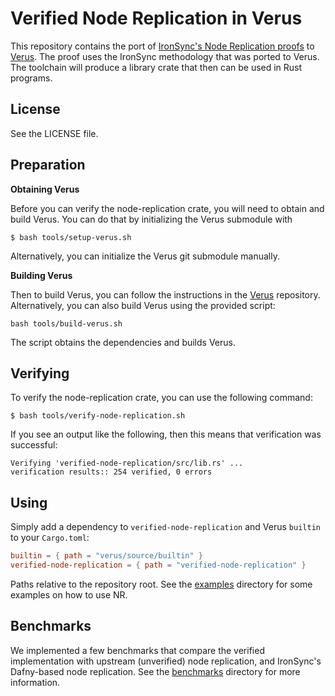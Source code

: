 # Verified Node Replication in Verus

This repository contains the port of [IronSync's Node Replication proofs](https://github.com/secure-foundations/ironsync-osdi2023/tree/osdi2023-artifact/concurrency/node-replication) to [Verus](https://github.com/verus-lang/verus).
The proof uses the IronSync methodology that was ported to Verus. The toolchain will produce a library
crate that then can be used in Rust programs.


## License

See the LICENSE file.


## Preparation

**Obtaining Verus**

Before you can verify the node-replication crate, you will need to obtain and build Verus.
You can do that by initializing the Verus submodule with

```
$ bash tools/setup-verus.sh
```

Alternatively, you can initialize the Verus git submodule manually.


**Building Verus**

Then to build Verus, you can follow the instructions in the [Verus](https://github.com/verus-lang/verus)
repository. Alternatively, you can also build Verus using the provided script:

```
bash tools/build-verus.sh
```

The script obtains the dependencies and builds Verus.


## Verifying

To verify the node-replication crate, you can use the following command:

```
$ bash tools/verify-node-replication.sh
```

If you see an output like the following, then this means that verification was successful:

```
Verifying 'verified-node-replication/src/lib.rs' ...
verification results:: 254 verified, 0 errors
```


## Using

Simply add a dependency to `verified-node-replication` and Verus `builtin` to your `Cargo.toml`:

```toml
builtin = { path = "verus/source/builtin" }
verified-node-replication = { path = "verified-node-replication" }
```

Paths relative to the repository root. See the [examples](verified-node-replication/examples)
directory for some examples on how to use NR.


## Benchmarks

We implemented a few benchmarks that compare the verified implementation with upstream (unverified)
node replication, and IronSync's Dafny-based node replication. See the [benchmarks](benchmarks)
directory for more information.


